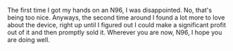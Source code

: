 The first time I got my hands on an N96, I was disappointed. No, that's being too nice. Anyways, the second time around I found a lot more to love about the device, right up until I figured out I could make a significant profit out of it and then promptly sold it. Wherever you are now, N96, I hope you are doing well.